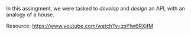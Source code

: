 In this assingment, we were tasked to _develop_ and _design_ an API, with an analogy of a house.

Resource: https://www.youtube.com/watch?v=zsYIw6RXjfM
